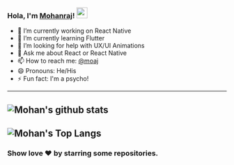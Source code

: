 ### Hola, I'm [Mohanraj](https://github.com/moaj257/)! <img src="https://media.giphy.com/media/hvRJCLFzcasrR4ia7z/giphy.gif" width="25px">
- 🔭 I’m currently working on React Native
- 🌱 I’m currently learning Flutter
- 🤔 I’m looking for help with UX/UI Animations
- 💬 Ask me about React or React Native
- 📫 How to reach me: [@moaj](https://www.behance.net/moaj257)
- 😄 Pronouns: He/His
- ⚡ Fun fact: I'm a psycho!
---
![Mohan's github stats](https://github-readme-stats.vercel.app/api?username=moaj257&count_private=true&hide_border=true&show_icons=true&include_all_commits=true)
---
![Mohan's Top Langs](https://github-readme-stats.vercel.app/api/top-langs/?username=anuraghazra&layout=compact&count_private=true&hide_border=true&show_icons=true&include_all_commits=true)
---
### Show love :heart: by starring some repositories.
